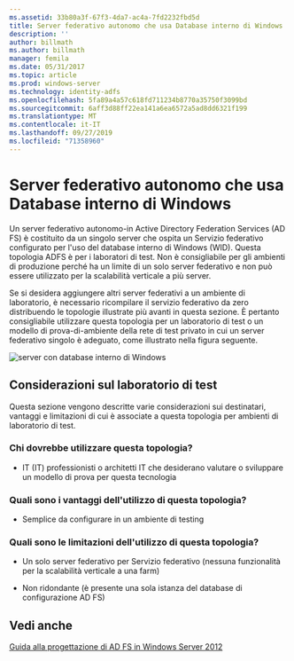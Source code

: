 ```yaml
---
ms.assetid: 33b80a3f-67f3-4da7-ac4a-7fd2232fbd5d
title: Server federativo autonomo che usa Database interno di Windows
description: ''
author: billmath
ms.author: billmath
manager: femila
ms.date: 05/31/2017
ms.topic: article
ms.prod: windows-server
ms.technology: identity-adfs
ms.openlocfilehash: 5fa89a4a57c618fd711234b8770a35750f3099bd
ms.sourcegitcommit: 6aff3d88ff22ea141a6ea6572a5ad8dd6321f199
ms.translationtype: MT
ms.contentlocale: it-IT
ms.lasthandoff: 09/27/2019
ms.locfileid: "71358960"
---
```

# <a name="stand-alone-federation-server-using-wid"></a>Server federativo autonomo che usa Database interno di Windows

Un server federativo autonomo\-in Active Directory Federation Services \(AD FS\) è costituito da un singolo server che ospita un Servizio federativo configurato per l'uso del database interno di Windows \(WID\). Questa topologia ADFS è per i laboratori di test. Non è consigliabile per gli ambienti di produzione perché ha un limite di un solo server federativo e non può essere utilizzato per la scalabilità verticale a più server.  
  
Se si desidera aggiungere altri server federativi a un ambiente di laboratorio, è necessario ricompilare il servizio federativo da zero distribuendo le topologie illustrate più avanti in questa sezione. È pertanto consigliabile utilizzare questa topologia per un laboratorio di test o un modello di prova\-di\-ambiente della rete di test privato in cui un server federativo singolo è adeguato, come illustrato nella figura seguente.  
  
![server con database interno di Windows](media/FedServerWID.gif)  
  
## <a name="test-lab-considerations"></a>Considerazioni sul laboratorio di test  
Questa sezione vengono descritte varie considerazioni sui destinatari, vantaggi e limitazioni di cui è associate a questa topologia per ambienti di laboratorio di test.  
  
### <a name="who-should-use-this-topology"></a>Chi dovrebbe utilizzare questa topologia?  
  
-   IT \(IT\) professionisti o architetti IT che desiderano valutare o sviluppare un modello di prova per questa tecnologia  
  
### <a name="what-are-the-benefits-of-using-this-topology"></a>Quali sono i vantaggi dell'utilizzo di questa topologia?  
  
-   Semplice da configurare in un ambiente di testing  
  
### <a name="what-are-the-limitations-of-using-this-topology"></a>Quali sono le limitazioni dell'utilizzo di questa topologia?  
  
-   Un solo server federativo per Servizio federativo \(nessuna funzionalità per la scalabilità verticale a una farm\)  
  
-   Non ridondante \(è presente una sola istanza del database di configurazione AD FS\)  
  

## <a name="see-also"></a>Vedi anche
[Guida alla progettazione di AD FS in Windows Server 2012](AD-FS-Design-Guide-in-Windows-Server-2012.md)
